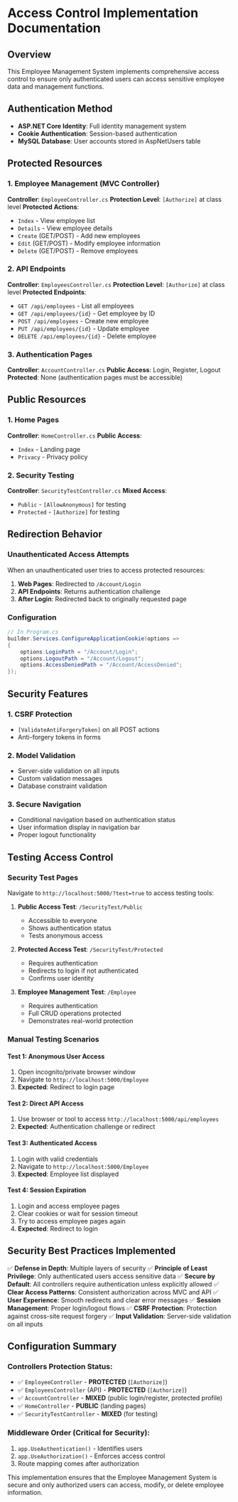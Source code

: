 # Access Control Implementation Documentation

## Overview
This Employee Management System implements comprehensive access control to ensure only authenticated users can access sensitive employee data and management functions.

## Authentication Method
- **ASP.NET Core Identity**: Full identity management system
- **Cookie Authentication**: Session-based authentication
- **MySQL Database**: User accounts stored in AspNetUsers table

## Protected Resources

### 1. Employee Management (MVC Controller)
**Controller**: `EmployeeController.cs`
**Protection Level**: `[Authorize]` at class level
**Protected Actions**:
- `Index` - View employee list
- `Details` - View employee details
- `Create` (GET/POST) - Add new employees
- `Edit` (GET/POST) - Modify employee information
- `Delete` (GET/POST) - Remove employees

### 2. API Endpoints
**Controller**: `EmployeesController.cs`
**Protection Level**: `[Authorize]` at class level
**Protected Endpoints**:
- `GET /api/employees` - List all employees
- `GET /api/employees/{id}` - Get employee by ID
- `POST /api/employees` - Create new employee
- `PUT /api/employees/{id}` - Update employee
- `DELETE /api/employees/{id}` - Delete employee

### 3. Authentication Pages
**Controller**: `AccountController.cs`
**Public Access**: Login, Register, Logout
**Protected**: None (authentication pages must be accessible)

## Public Resources

### 1. Home Pages
**Controller**: `HomeController.cs`
**Public Access**: 
- `Index` - Landing page
- `Privacy` - Privacy policy

### 2. Security Testing
**Controller**: `SecurityTestController.cs`
**Mixed Access**:
- `Public` - `[AllowAnonymous]` for testing
- `Protected` - `[Authorize]` for testing

## Redirection Behavior

### Unauthenticated Access Attempts
When an unauthenticated user tries to access protected resources:

1. **Web Pages**: Redirected to `/Account/Login`
2. **API Endpoints**: Returns authentication challenge
3. **After Login**: Redirected back to originally requested page

### Configuration
```csharp
// In Program.cs
builder.Services.ConfigureApplicationCookie(options =>
{
    options.LoginPath = "/Account/Login";
    options.LogoutPath = "/Account/Logout";
    options.AccessDeniedPath = "/Account/AccessDenied";
});
```

## Security Features

### 1. CSRF Protection
- `[ValidateAntiForgeryToken]` on all POST actions
- Anti-forgery tokens in forms

### 2. Model Validation
- Server-side validation on all inputs
- Custom validation messages
- Database constraint validation

### 3. Secure Navigation
- Conditional navigation based on authentication status
- User information display in navigation bar
- Proper logout functionality

## Testing Access Control

### Security Test Pages
Navigate to `http://localhost:5000/?test=true` to access testing tools:

1. **Public Access Test**: `/SecurityTest/Public`
   - Accessible to everyone
   - Shows authentication status
   - Tests anonymous access

2. **Protected Access Test**: `/SecurityTest/Protected`
   - Requires authentication
   - Redirects to login if not authenticated
   - Confirms user identity

3. **Employee Management Test**: `/Employee`
   - Requires authentication
   - Full CRUD operations protected
   - Demonstrates real-world protection

### Manual Testing Scenarios

#### Test 1: Anonymous User Access
1. Open incognito/private browser window
2. Navigate to `http://localhost:5000/Employee`
3. **Expected**: Redirect to login page

#### Test 2: Direct API Access
1. Use browser or tool to access `http://localhost:5000/api/employees`
2. **Expected**: Authentication challenge or redirect

#### Test 3: Authenticated Access
1. Login with valid credentials
2. Navigate to `http://localhost:5000/Employee`
3. **Expected**: Employee list displayed

#### Test 4: Session Expiration
1. Login and access employee pages
2. Clear cookies or wait for session timeout
3. Try to access employee pages again
4. **Expected**: Redirect to login

## Security Best Practices Implemented

✅ **Defense in Depth**: Multiple layers of security
✅ **Principle of Least Privilege**: Only authenticated users access sensitive data
✅ **Secure by Default**: All controllers require authentication unless explicitly allowed
✅ **Clear Access Patterns**: Consistent authorization across MVC and API
✅ **User Experience**: Smooth redirects and clear error messages
✅ **Session Management**: Proper login/logout flows
✅ **CSRF Protection**: Protection against cross-site request forgery
✅ **Input Validation**: Server-side validation on all inputs

## Configuration Summary

### Controllers Protection Status:
- ✅ `EmployeeController` - **PROTECTED** (`[Authorize]`)
- ✅ `EmployeesController` (API) - **PROTECTED** (`[Authorize]`)
- ✅ `AccountController` - **MIXED** (public login/register, protected profile)
- ✅ `HomeController` - **PUBLIC** (landing pages)
- ✅ `SecurityTestController` - **MIXED** (for testing)

### Middleware Order (Critical for Security):
1. `app.UseAuthentication()` - Identifies users
2. `app.UseAuthorization()` - Enforces access control
3. Route mapping comes after authorization

This implementation ensures that the Employee Management System is secure and only authorized users can access, modify, or delete employee information.
